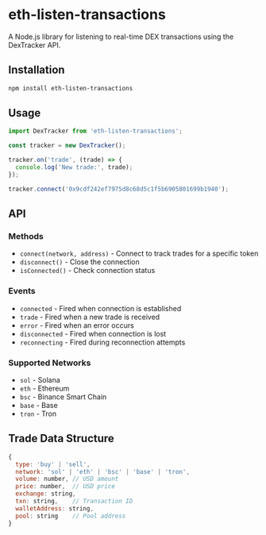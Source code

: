 # eth-listen-transactions

A Node.js library for listening to real-time DEX transactions using the DexTracker API.

## Installation

```bash
npm install eth-listen-transactions
```

## Usage

```javascript
import DexTracker from 'eth-listen-transactions';

const tracker = new DexTracker();

tracker.on('trade', (trade) => {
  console.log('New trade:', trade);
});

tracker.connect('0x9cdf242ef7975d8c68d5c1f5b6905801699b1940');
```

## API

### Methods

- `connect(network, address)` - Connect to track trades for a specific token
- `disconnect()` - Close the connection
- `isConnected()` - Check connection status

### Events

- `connected` - Fired when connection is established
- `trade` - Fired when a new trade is received
- `error` - Fired when an error occurs
- `disconnected` - Fired when connection is lost
- `reconnecting` - Fired during reconnection attempts

### Supported Networks

- `sol` - Solana
- `eth` - Ethereum
- `bsc` - Binance Smart Chain
- `base` - Base
- `tron` - Tron

## Trade Data Structure

```javascript
{
  type: 'buy' | 'sell',
  network: 'sol' | 'eth' | 'bsc' | 'base' | 'tron',
  volume: number, // USD amount
  price: number,  // USD price
  exchange: string,
  txn: string,    // Transaction ID
  walletAddress: string,
  pool: string    // Pool address
}
```
